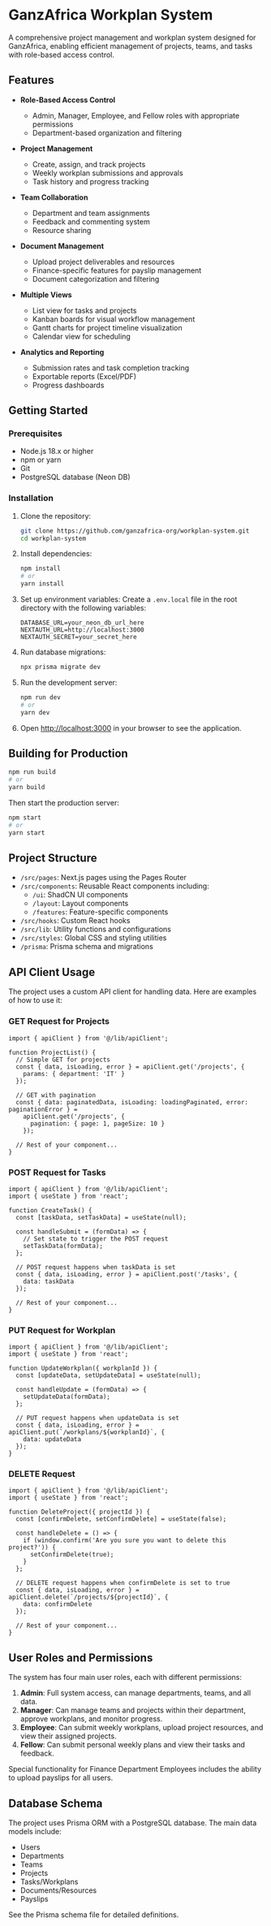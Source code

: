 # GanzAfrica Workplan System

A comprehensive project management and workplan system designed for GanzAfrica, enabling efficient management of projects, teams, and tasks with role-based access control.

## Features

- **Role-Based Access Control**
   - Admin, Manager, Employee, and Fellow roles with appropriate permissions
   - Department-based organization and filtering

- **Project Management**
   - Create, assign, and track projects
   - Weekly workplan submissions and approvals
   - Task history and progress tracking

- **Team Collaboration**
   - Department and team assignments
   - Feedback and commenting system
   - Resource sharing

- **Document Management**
   - Upload project deliverables and resources
   - Finance-specific features for payslip management
   - Document categorization and filtering

- **Multiple Views**
   - List view for tasks and projects
   - Kanban boards for visual workflow management
   - Gantt charts for project timeline visualization
   - Calendar view for scheduling

- **Analytics and Reporting**
   - Submission rates and task completion tracking
   - Exportable reports (Excel/PDF)
   - Progress dashboards

## Getting Started

### Prerequisites

- Node.js 18.x or higher
- npm or yarn
- Git
- PostgreSQL database (Neon DB)

### Installation

1. Clone the repository:
   ```bash
   git clone https://github.com/ganzafrica-org/workplan-system.git
   cd workplan-system
   ```

2. Install dependencies:
   ```bash
   npm install
   # or
   yarn install
   ```

3. Set up environment variables:
   Create a `.env.local` file in the root directory with the following variables:
   ```
   DATABASE_URL=your_neon_db_url_here
   NEXTAUTH_URL=http://localhost:3000
   NEXTAUTH_SECRET=your_secret_here
   ```

4. Run database migrations:
   ```bash
   npx prisma migrate dev
   ```

5. Run the development server:
   ```bash
   npm run dev
   # or
   yarn dev
   ```

6. Open [http://localhost:3000](http://localhost:3000) in your browser to see the application.

## Building for Production

```bash
npm run build
# or
yarn build
```

Then start the production server:

```bash
npm start
# or
yarn start
```

## Project Structure

- `/src/pages`: Next.js pages using the Pages Router
- `/src/components`: Reusable React components including:
   - `/ui`: ShadCN UI components
   - `/layout`: Layout components
   - `/features`: Feature-specific components
- `/src/hooks`: Custom React hooks
- `/src/lib`: Utility functions and configurations
- `/src/styles`: Global CSS and styling utilities
- `/prisma`: Prisma schema and migrations

## API Client Usage

The project uses a custom API client for handling data. Here are examples of how to use it:

### GET Request for Projects
```tsx
import { apiClient } from '@/lib/apiClient';

function ProjectList() {
  // Simple GET for projects
  const { data, isLoading, error } = apiClient.get('/projects', {
    params: { department: 'IT' }
  });

  // GET with pagination
  const { data: paginatedData, isLoading: loadingPaginated, error: paginationError } = 
    apiClient.get('/projects', {
      pagination: { page: 1, pageSize: 10 }
    });

  // Rest of your component...
}
```

### POST Request for Tasks
```tsx
import { apiClient } from '@/lib/apiClient';
import { useState } from 'react';

function CreateTask() {
  const [taskData, setTaskData] = useState(null);
  
  const handleSubmit = (formData) => {
    // Set state to trigger the POST request
    setTaskData(formData);
  };

  // POST request happens when taskData is set
  const { data, isLoading, error } = apiClient.post('/tasks', {
    data: taskData
  });

  // Rest of your component...
}
```

### PUT Request for Workplan
```tsx
import { apiClient } from '@/lib/apiClient';
import { useState } from 'react';

function UpdateWorkplan({ workplanId }) {
  const [updateData, setUpdateData] = useState(null);
  
  const handleUpdate = (formData) => {
    setUpdateData(formData);
  };

  // PUT request happens when updateData is set
  const { data, isLoading, error } = apiClient.put(`/workplans/${workplanId}`, {
    data: updateData
  });
}
```

### DELETE Request
```tsx
import { apiClient } from '@/lib/apiClient';
import { useState } from 'react';

function DeleteProject({ projectId }) {
  const [confirmDelete, setConfirmDelete] = useState(false);
  
  const handleDelete = () => {
    if (window.confirm('Are you sure you want to delete this project?')) {
      setConfirmDelete(true);
    }
  };

  // DELETE request happens when confirmDelete is set to true
  const { data, isLoading, error } = apiClient.delete(`/projects/${projectId}`, {
    data: confirmDelete
  });

  // Rest of your component...
}
```

## User Roles and Permissions

The system has four main user roles, each with different permissions:

1. **Admin**: Full system access, can manage departments, teams, and all data.
2. **Manager**: Can manage teams and projects within their department, approve workplans, and monitor progress.
3. **Employee**: Can submit weekly workplans, upload project resources, and view their assigned projects.
4. **Fellow**: Can submit personal weekly plans and view their tasks and feedback.

Special functionality for Finance Department Employees includes the ability to upload payslips for all users.

## Database Schema

The project uses Prisma ORM with a PostgreSQL database. The main data models include:
- Users
- Departments
- Teams
- Projects
- Tasks/Workplans
- Documents/Resources
- Payslips

See the Prisma schema file for detailed definitions.